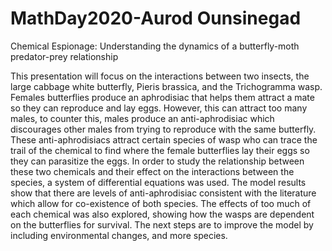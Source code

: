 # MathDay2020-Aurod Ounsinegad
Chemical Espionage: Understanding the dynamics of a butterfly-moth predator-prey relationship

This presentation will focus on the interactions between two insects, the large cabbage white butterfly, Pieris brassica, and the Trichogramma wasp. Females butterflies produce an aphrodisiac that helps them attract a mate so they can reproduce and lay eggs. However, this can attract too many males, to counter this, males produce an anti-aphrodisiac which discourages other males from trying to reproduce with the same butterfly. These anti-aphrodisiacs attract certain species of wasp who can trace the trail of the chemical to find where the female butterflies lay their eggs so they can parasitize the eggs. In order to study the relationship between these two chemicals and their effect on the interactions between the species, a system of differential equations was used. The model results show that there are levels of anti-aphrodisiac consistent with the literature which allow for co-existence of both species. The effects of too much of each chemical was also explored, showing how the wasps are dependent on the butterflies for survival. The next steps are to improve the model by including environmental changes, and more species.
